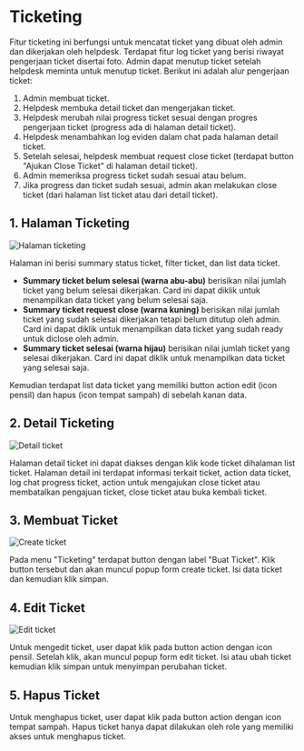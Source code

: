 # Ticketing

Fitur ticketing ini berfungsi untuk mencatat ticket yang dibuat oleh admin dan dikerjakan oleh helpdesk. Terdapat fitur log ticket yang berisi riwayat pengerjaan ticket disertai foto. Admin dapat menutup ticket setelah helpdesk meminta untuk menutup ticket. Berikut ini adalah alur pengerjaan ticket:

1. Admin membuat ticket.
2. Helpdesk membuka detail ticket dan mengerjakan ticket.
3. Helpdesk merubah nilai progress ticket sesuai dengan progres pengerjaan ticket (progress ada di halaman detail ticket).
4. Helpdesk menambahkan log eviden dalam chat pada halaman detail ticket.
5. Setelah selesai, helpdesk membuat request close ticket (terdapat button "Ajukan Close Ticket" di halaman detail ticket).
6. Admin memeriksa progress ticket sudah sesuai atau belum.
7. Jika progress dan ticket sudah sesuai, admin akan melakukan close ticket (dari halaman list ticket atau dari detail ticket).

## 1. Halaman Ticketing

![Halaman ticketing](docs/ticketing.png)

Halaman ini berisi summary status ticket, filter ticket, dan list data ticket.

-   **Summary ticket belum selesai (warna abu-abu)** berisikan nilai jumlah ticket yang belum selesai dikerjakan. Card ini dapat diklik untuk menampilkan data ticket yang belum selesai saja.
-   **Summary ticket request close (warna kuning)** berisikan nilai jumlah ticket yang sudah selesai dikerjakan tetapi belum ditutup oleh admin. Card ini dapat diklik untuk menampilkan data ticket yang sudah ready untuk diclose oleh admin.
-   **Summary ticket selesai (warna hijau)** berisikan nilai jumlah ticket yang selesai dikerjakan. Card ini dapat diklik untuk menampilkan data ticket yang selesai saja.

Kemudian terdapat list data ticket yang memiliki button action edit (icon pensil) dan hapus (icon tempat sampah) di sebelah kanan data.

## 2. Detail Ticketing

![Detail ticket](docs/ticketingdetail.png)

Halaman detail ticket ini dapat diakses dengan klik kode ticket dihalaman list ticket. Halaman detail ini terdapat informasi terkait ticket, action data ticket, log chat progress ticket, action untuk mengajukan close ticket atau membatalkan pengajuan ticket, close ticket atau buka kembali ticket.

## 3. Membuat Ticket

![Create ticket](docs/ticketingcreate.png)

Pada menu "Ticketing" terdapat button dengan label "Buat Ticket". Klik button tersebut dan akan muncul popup form create ticket. Isi data ticket dan kemudian klik simpan.

## 4. Edit Ticket

![Edit ticket](docs/ticketingedit.png)

Untuk mengedit ticket, user dapat klik pada button action dengan icon pensil. Setelah klik, akan muncul popup form edit ticket. Isi atau ubah ticket kemudian klik simpan untuk menyimpan perubahan ticket.

## 5. Hapus Ticket

Untuk menghapus ticket, user dapat klik pada button action dengan icon tempat sampah. Hapus ticket hanya dapat dilakukan oleh role yang memiliki akses untuk menghapus ticket.
